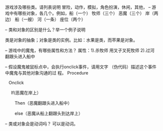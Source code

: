 ﻿游戏涉及哪些类。请列表说明
冒险，动作，模拟，角色扮演，休闲，其他，
 – 游戏中有哪些对象，各几个。例如，船（一个） 
    牧师（三个） 恶魔（三个） 岸（两边） 船（一艘） 河（一条）  座位（两个）

– 类和对象的区别是什么？举一个例子说明 

类是对象的抽象；对象是类的实例。比如：水果是类，而苹果是对象。

– 游戏中的魔鬼，有哪些属性和方法？
属性：1).杀牧师   用叉子叉死牧师    2).过河  翻跟头进入船中


 – 假设魔鬼被鼠标点中，会执行onclick事件，请用文字
（伪代码）描述这个事件中魔鬼与其他对象沟通的过
程。 
    Procedure

   Onclick

     If(恶魔在岸上）

        Then（恶魔翻跟头进入船中）

        else（恶魔从船上翻跟头到达岸上）





– 类或对象会是动词吗？
  可以是动词。
